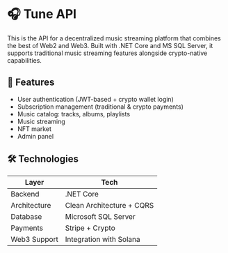 # 🎧 Tune API

This is the API for a decentralized music streaming platform that combines the best of Web2 and Web3. Built with .NET Core and MS SQL Server, it supports traditional music streaming features alongside crypto-native capabilities.

## 🚀 Features

- User authentication (JWT-based + crypto wallet login)
- Subscription management (traditional & crypto payments)
- Music catalog: tracks, albums, playlists
- Music streaming
- NFT market
- Admin panel

## 🛠️ Technologies

| Layer         | Tech                       |
|---------------|----------------------------|
| Backend       | .NET Core                  |
| Architecture  | Clean Architecture + CQRS  |
| Database      | Microsoft SQL Server       |
| Payments      | Stripe + Crypto            |
| Web3 Support  | Integration with Solana    |
